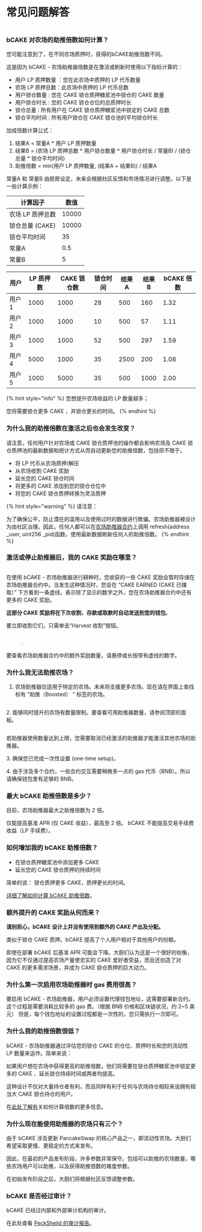 # 常见问题解答

<figure><img src="../../../.gitbook/assets/how-bCAKE-FAQ.png" alt=""><figcaption></figcaption></figure>

### bCAKE 对农场的助推倍数如何计算？

您可能注意到了，在不同农场质押时，获得的bCAKE助推倍数不同。

&#x20;这是因为 bCAKE - 农场助推器倍数是在激活或刷新时使用以下指标计算的：&#x20;

* 用户 LP 质押数量 ：您在此农场中质押的 LP 代币数量&#x20;
* 农场 LP 质押总数：此农场中质押的 LP 代币总数&#x20;
* 用户锁仓数量 : 您在 CAKE 锁仓质押糖浆池中锁仓的 CAKE 数量
* 用户锁仓时长 : 您的 CAKE 锁仓仓位的总质押时长&#x20;
* 锁仓总量 :  所有用户在 CAKE 锁仓质押糖浆池中锁定的 CAKE 总数&#x20;
* 锁仓平均时间 : 所有用户锁仓在 CAKE 锁仓池的平均锁仓时长

加成倍数计算公式：&#x20;

1. 结果A = 常量A \* 用户 LP 质押数量&#x20;
2. 结果B = (农场 LP 质押总数 \* 用户锁仓数量 \* 用户锁仓时长 / 常量B) / (锁仓总量 \* 锁仓平均时间)&#x20;
3. 助推倍数 = min(用户 LP 质押数量, (结果A + 结果B)) / 结果A&#x20;

常量A 和 常量B 由厨房设定，未来会根据社区反馈和市场情况进行调整。以下是一些计算示例：

| 计算因子        | 数值    |
| ----------- | ----- |
| 农场 LP 质押总数  | 10000 |
| 锁仓总量 (CAKE) | 10000 |
| 锁仓平均时间      | 35    |
| 常量A         | 0.5   |
| 常量B         | 5     |

| 用户  | LP 质押数 | CAKE 锁仓数 | 锁仓时间 | 结果A  | 结果B  | bCAKE 倍数 |
| --- | ------ | -------- | ---- | ---- | ---- | -------- |
| 用户1 | 1000   | 1000     | 28   | 500  | 160  | 1.32     |
| 用户2 | 1000   | 1000     | 10   | 500  | 57   | 1.11     |
| 用户3 | 1000   | 1000     | 52   | 500  | 297  | 1.59     |
| 用户4 | 5000   | 1000     | 35   | 2500 | 200  | 1.08     |
| 用户5 | 1000   | 5000     | 35   | 500  | 1000 | 2.00     |

{% hint style="info" %}
您想提升农场收益的 LP 数量越多；

您将需要锁仓更多 CAKE ，并锁仓更长的时间。
{% endhint %}

### 为什么我的助推倍数在激活之后也会发生改变？

请注意，任何用户针对农场或 CAKE 锁仓质押池的操作都会影响农场及 CAKE 锁仓质押池的最新数据和统计方式从而自动更新您的助推倍数，包括但不限于。

* 将 LP 代币从农场质押/解压&#x20;
* 从农场收割 CAKE 奖励&#x20;
* 延长您的 CAKE 锁仓时间&#x20;
* 将更多的 CAKE 添加到您的锁仓仓位中&#x20;
* 将您的 CAKE 锁仓质押转换为灵活质押

{% hint style="warning" %}
请注意：

为了确保公平，防止潜在的滥用以及使用过时的数据进行欺骗。农场助推器被设计为由社区治理。因此，任何人都可以在[农场助推器合约](https://bscscan.com/address/0xe4faa3ef5a9708c894435b0f39c2b440936a3a52)上调用 refresh(address \_user, uint256 \_pid)函数，使用最新数据刷新任何人的助推倍数。
{% endhint %}

### 激活或停止助推器后，我的 CAKE 奖励在哪里？

<div align="center">

<figure><img src="../../../.gitbook/assets/bCAKE-has-pending-balance.png" alt=""><figcaption></figcaption></figure>

</div>

在使用 bCAKE - 农场助推器进行耕种时，您收获的一些 CAKE 奖励会暂时存储在农场助推器合约中。当发生这种情况时，您会在 “CAKE EARNED (CAKE 已赚取）” 下方看到一条虚线，表示除了显示的数字之外，您在农场助推器合约中还有更多的 CAKE 奖励。

**这部分 CAKE 奖励将在下次收割、存款或取款时自动发送到您的钱包**。

要立即收割它们，只需单击“Harvest 收割”按钮。

<figure><img src="../../../.gitbook/assets/bCAKE-has-pending-balance-tooltip.png" alt=""><figcaption><p>.</p></figcaption></figure>

要查看农场助推器合约中的额外奖励数量，请悬停或长按带有虚线的数字。

### 为什么我无法助推农场？

1. 农场助推器仅适用于特定的农场。未来将支援更多农场。现在请在界面上查找标有 “助推（Boosted） ” 标签的农场。

<figure><img src="../../../.gitbook/assets/bCAKE-boost-tag.png" alt=""><figcaption></figcaption></figure>

2\. 能够同时提升的农场有数量限制。要查看可用助推器数量，请参阅顶部的面板。

<figure><img src="../../../.gitbook/assets/bCAKE-farm-number-limit (1).png" alt=""><figcaption></figcaption></figure>

若助推器使用数量达到上限，您需要取消已经激活的助推器才能激活其他农场的助推器。&#x20;

3\. 确保您已完成一次性设置 (one-time setup)。&#x20;

4\. 由于涉及多个合约，一些合约交互需要稍微多一点的 gas 代币（BNB）。所以请确保钱包里有足够的 BNB。

### 最大 bCAKE 助推倍数是多少？

目前，农场助推器最大之助推倍数为 2 倍。

仅能提高基准 APR (仅 CAKE 收益），最高至 2 倍。 bCAKE 不能提高交易手续费收益（LP 手续费）。

### 如何增加我的 bCAKE 助推倍数？

* 在锁仓质押糖浆池中添加更多 CAKE&#x20;
* 延长您的 CAKE 锁仓质押的持续时间&#x20;

简单的说： 锁仓质押更多 CAKE，质押更长的时间。

[详细了解如何计算 bCAKE 助推倍数](ru-he-shi-yong-bcake.md)。

### 额外提升的 CAKE 奖励从何而来？

**请别担心，bCAKE 设计上并没有使用到额外的 CAKE 产出及分配。**

类似于锁仓 CAKE 质押。bCAKE 提高了个人用户相对于其他用户的份额。

即使在部署 bCAKE 后基准 APR 可能会下降。大厨们认为这是一个很好的权衡，因为它不仅通过提高农场产量使忠实的 CAKE 爱好者受益，而且还创造了对 CAKE 的更多需求场景，并成为 CAKE 锁仓质押的巨大动力。&#x20;

### 为什么第一次启用农场助推器时 gas 费用很高？

要启用 bCAKE - 农场助推器，用户必须设置代理钱包地址，这需要部署新合约。这个过程是需要消耗比较多的 gas 费。（根据 BNB 价格和区块链状况，约 2\~5 美元） 但是，每个钱包地址的设置过程都是一次性的，您只需执行一次即可。

### 为什么我的助推倍数很低？

bCAKE - 农场助推器通过评估您的锁仓 CAKE 的仓位、质押时长和您的流动性 LP 数量来运作。简单来说：

如果用户想在农场中获得更高的助推倍数，他们将需要在锁仓质押糖浆池中锁定更多的 CAKE 、延长锁仓持续时间或两者均提高。

这种设计不仅对大量持仓者有利，而且同样有利于任何与农场持仓相较来说拥有相当大 CAKE 锁仓持仓的用户。

&#x20;在[此处了解有](ru-he-shi-yong-bcake.md)关如何计算倍数的更多信息。

### 为什么现在能使用助推器的农场只有三个？

&#x20;由于 bCAKE 涉及更新 PancakeSwap 的核心产品之一，即流动性农场。大厨们希望采取更慢、更稳定的方式来发布。&#x20;

因此，在最初的产品发布阶段，许多参数非常保守。包括可以助推的农场数量，哪些农场用户可以助推，以及获得助推倍数的难度参数。&#x20;

在初始发布阶段之后，大厨们将根据社区反馈调整参数。

### bCAKE 是否经过审计？&#x20;

bCAKE 已经过内部和外部审计机构的审计。&#x20;

在此处查看 [PeckSheild 的审计报告](https://github.com/peckshield/publications/blob/master/audit\_reports/PeckShield-Audit-Report-PancakeSwap-FarmBooster-v1.0.pdf)。

